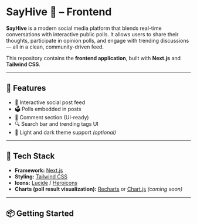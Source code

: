# SayHive 🐝 – Frontend

**SayHive** is a modern social media platform that blends real-time conversations with interactive public polls. It allows users to share their thoughts, participate in opinion polls, and engage with trending discussions — all in a clean, community-driven feed.

This repository contains the **frontend application**, built with **Next.js** and **Tailwind CSS**.

---

## 🚀 Features

- 📰 Interactive social post feed  
- 🗳️ Polls embedded in posts  
- 💬 Comment section (UI-ready)  
- 🔍 Search bar and trending tags UI  
- 🌙 Light and dark theme support *(optional)*

---

## 🧰 Tech Stack

- **Framework:** [Next.js](https://nextjs.org/)  
- **Styling:** [Tailwind CSS](https://tailwindcss.com/)  
- **Icons:** [Lucide](https://lucide.dev/) / [Heroicons](https://heroicons.com/)  
- **Charts (poll result visualization):** [Recharts](https://recharts.org/) or [Chart.js](https://www.chartjs.org/) *(coming soon)*

---

## 📦 Getting Started



